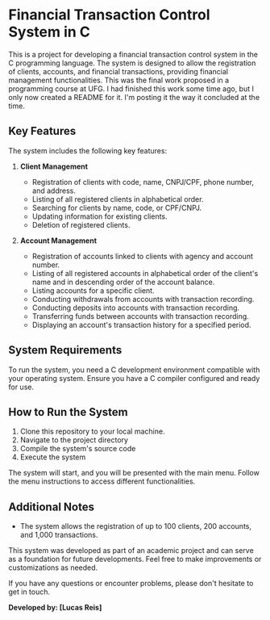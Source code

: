 # Financial Transaction Control System in C

This is a project for developing a financial transaction control system in the C programming language. The system is designed to allow the registration of clients, accounts, and financial transactions, providing financial management functionalities. This was the final work proposed in a programming course at UFG. I had finished this work some time ago, but I only now created a README for it. I'm posting it the way it concluded at the time.

## Key Features

The system includes the following key features:

1. **Client Management**
   - Registration of clients with code, name, CNPJ/CPF, phone number, and address.
   - Listing of all registered clients in alphabetical order.
   - Searching for clients by name, code, or CPF/CNPJ.
   - Updating information for existing clients.
   - Deletion of registered clients.

2. **Account Management**
   - Registration of accounts linked to clients with agency and account number.
   - Listing of all registered accounts in alphabetical order of the client's name and in descending order of the account balance.
   - Listing accounts for a specific client.
   - Conducting withdrawals from accounts with transaction recording.
   - Conducting deposits into accounts with transaction recording.
   - Transferring funds between accounts with transaction recording.
   - Displaying an account's transaction history for a specified period.

## System Requirements

To run the system, you need a C development environment compatible with your operating system. Ensure you have a C compiler configured and ready for use.

## How to Run the System

1. Clone this repository to your local machine.
2. Navigate to the project directory
3. Compile the system's source code
4. Execute the system

The system will start, and you will be presented with the main menu. Follow the menu instructions to access different functionalities.

## Additional Notes

- The system allows the registration of up to 100 clients, 200 accounts, and 1,000 transactions.

This system was developed as part of an academic project and can serve as a foundation for future developments. Feel free to make improvements or customizations as needed.

If you have any questions or encounter problems, please don't hesitate to get in touch.

**Developed by: [Lucas Reis]**